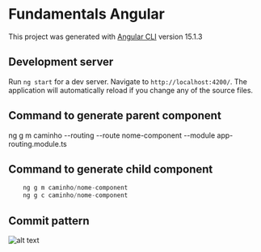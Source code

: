 # Fundamentals Angular

This project was generated with [Angular CLI](https://github.com/angular/angular-cli) version 15.1.3

## Development server

Run `ng start` for a dev server. Navigate to `http://localhost:4200/`. The application will automatically reload if you change any of the source files.

## Command to generate parent component

ng g m caminho --routing --route nome-component --module app-routing.module.ts

## Command to generate child component

```ts
    ng g m caminho/nome-component
    ng g c caminho/nome-component
```

## Commit pattern

![alt text](https://raw.githubusercontent.com/legend80s/commit-msg-linter/master/assets/demo-7-compressed.png)
